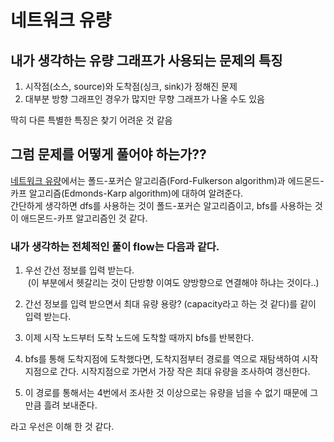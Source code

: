# 네트워크 유량  

## 내가 생각하는 유량 그래프가 사용되는 문제의 특징  
1. 시작점(소스, source)와 도착점(싱크, sink)가 정해진 문제  
2. 대부분 방향 그래프인 경우가 많지만 무향 그래프가 나올 수도 있음  

딱히 다른 특별한 특징은 찾기 어려운 것 같음  

## 그럼 문제를 어떻게 풀어야 하는가??  

[네트워크 유량](https://m.blog.naver.com/kks227/220804885235)에서는 폴드-포커슨 알고리즘(Ford-Fulkerson algorithm)과 에드몬드-카프 알고리즘(Edmonds-Karp algorithm)에 대하여 알려준다.  
간단하게 생각하면 dfs를 사용하는 것이 폴드-포커슨 알고리즘이고, bfs를 사용하는 것이 애드몬드-카프 알고리즘인 것 같다.  

### 내가 생각하는 전체적인 풀이 flow는 다음과 같다.  
1. 우선 간선 정보를 입력 받는다.  
&nbsp;(이 부분에서 헷갈리는 것이 단방향 이여도 양방향으로 연결해야 하냐는 것이다..)  

2. 간선 정보를 입력 받으면서 최대 유량 용랑? (capacity라고 하는 것 같다)를 같이 입력 받는다.  

3. 이제 시작 노드부터 도착 노드에 도착할 때까지 bfs를 반복한다.  

4. bfs를 통해 도착지점에 도착했다면, 도착지점부터 경로를 역으로 재탐색하여 시작지점으로 간다. 시작지점으로 가면서 가장 작은 최대 유량을 조사하여 갱신한다.  

5. 이 경로를 통해서는 4번에서 조사한 것 이상으로는 유량을 넘을 수 없기 때문에 그 만큼 흘려 보내준다.  

라고 우선은 이해 한 것 같다.  

